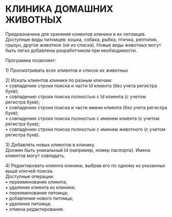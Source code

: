 # КЛИНИКА ДОМАШНИХ ЖИВОТНЫХ

<p>Предназначена для хранения клиентов клиники и их питомцев.
<br>Доступные виды питомцев: кошка, собака, рыбка, птичка, рептилия, грызун, другое животное (не из списка). Новые виды животных могут быть легко добавлены разработчиком при необходимости.</p>
<p>Программа позволяет:</p>
<p>1) Просматривать всех клиентов и список их животных</p>
<p>2) Искать клиентов клиники по разным ключам:
<br>• совпадению строки поиска и части Id клиента (без учета регистра букв);
<br>• совпадению строки поиска полностью с Id клиента (с учетом регистра букв);
<br>• совпадению строки поиска и части имени клиента (без учета регистра букв);
<br>• совпадению строки поиска полностью с именем клиента (с учетом регистра букв);
<br>• совпадению строки поиска полностью с именем животного (с учетом регистра букв).<p>
<p>3) Добавлять новых клиентов в клинику.
<br>Должен быть уникальный Id (например, номер паспорта). Имена клиентов могут совпадать.</p>
<p>4) Редактировать клиента клиники, выбрав его по одному из указанных выше ключей поиска.
<br>Доступные операции:
<br>• переименование клиента;
<br>• удаление клиента из клиники;
<br>• переименование питомца;
<br>• добавление нового питомца;
<br>• удаление питомца;
<br>• отмена редактирования.</p>
